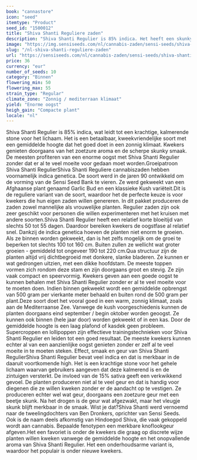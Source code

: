 ```yaml
---
book: "cannastore"
icon: "seed"
itemtype: "Product"
seed_id: "1500012"
title: "Shiva Shanti Reguliere zaden"
description: "Shiva Shanti Regulier is 85% indica. Het heeft een skunky, zoetzuur aroma en een goede opbrengst (rond de 500g). De high is kalmerend, vrolijk en krachtig."
image: "https://img.sensiseeds.com/nl/cannabis-zaden/sensi-seeds/shiva-shanti-image.png"
slug: "/nl-shiva-shanti-reguliere-zaden"
url: "https://sensiseeds.com/nl/cannabis-zaden/sensi-seeds/shiva-shanti?a_aid=cannastore"
price: 36
currency: "eur"
number_of_seeds: 10
category: "Binnen"
flowering_min: 50
flowering_max: 55
strain_type: "Regular"
climate_zone: "Zonnig / mediterraan klimaat"
yield: "Enorme oogst"
heigh_gain: "Compacte plant"
locale: "nl"
---
```

Shiva Shanti Regulier is 85% indica, wat leidt tot een krachtige, kalmerende stone voor het lichaam. Het is een betaalbaar, kweekvriendelijke soort met een gemiddelde hoogte dat het goed doet in een zonnig klimaat. Kwekers genieten doorgaans van het zoetzure aroma en de scherpe skunky smaak. De meesten profiteren van een enorme oogst met Shiva Shanti Regulier zonder dat er al te veel moeite voor gedaan moet worden.Groeipatroon Shiva Shanti RegulierShiva Shanti Reguliere cannabiszaden hebben voornamelijk indica genetica. De soort werd in de jaren 90 ontwikkeld om de vorming van de Sensi Seed Bank te vieren. Ze werd gekweekt van een Afghaanse plant genaamd Garlic Bud en een klassieke Kush variëteit.Dit is de reguliere variant van de soort, waardoor het de perfecte keuze is voor kwekers die hun eigen zaden willen genereren. In dit pakket produceren de zaden zowel mannelijke als vrouwelijke planten. Regulier zaden zijn ook zeer geschikt voor personen die willen experimenteren met het kruisen met andere soorten.Shiva Shanti Regulier heeft een relatief korte bloeitijd van slechts 50 tot 55 dagen. Daardoor bereiken kwekers de oogstfase al relatief snel. Dankzij de indica genetica hoeven de planten niet enorm te groeien. Als ze binnen worden gekweekt, dan is het zelfs mogelijk om de groei te beperken tot slechts 100 tot 160 cm. Buiten zullen ze wellicht wat groter groeien - gemiddeld tot ongeveer 190 tot 220 cm.Qua structuur zijn de planten altijd vrij dichtbegroeid met donkere, slanke bladeren. Ze kunnen er wat gedrongen uitzien, met een dikke hoofdstam. De meeste toppen vormen zich rondom deze stam en zijn doorgaans groot en stevig. Ze zijn vaak compact en speervormig. Kwekers geven aan een goede oogst te kunnen behalen met Shiva Shanti Regulier zonder er al te veel moeite voor te moeten doen. Indien binnen gekweekt wordt een gemiddelde opbrengst van 500 gram per vierkante meter behaald en buiten rond de 500 gram per plant.Deze soort doet het vooral goed in een warm, zonnig klimaat, zoals aan de Mediterraanse Zee. Vanwege de kush voorgeschiedenis kunnen de planten doorgaans eind september / begin oktober worden geoogst. Ze kunnen ook binnen (hele jaar door) worden gekweekt of in een kas. Door de gemiddelde hoogte is een laag plafond of kasdek geen probleem. Supercroppen en lollipoppen zijn effectieve trainingstechnieken voor Shiva Shanti Regulier en leiden tot een goed resultaat. De meeste kwekers kunnen echter al van een aanzienlijke oogst genieten zonder er zelf al te veel moeite in te moeten steken. Effect, smaak en geur van Shiva Shanti RegulierShiva Shanti Regulier bevat veel indica en dat is merkbaar in de daaruit voortkomende high. Het is een krachtige stone voor het gehele lichaam waarvan gebruikers aangeven dat deze kalmerend is en de zintuigen versterkt. De invloed van de 15% sativa geeft een verkwikkend gevoel. De planten produceren niet al te veel geur en dat is handig voor diegenen die ze willen kweken zonder er de aandacht op te vestigen. Ze produceren echter wel wat geur, doorgaans een zoetzure geur met een beetje skunk. Na het drogen is de geur wat afgezwakt, maar het vleugje skunk blijft merkbaar in de smaak. Wist je dat?Shiva Shanti werd vernoemd naar de tweelingdochters van Ben Dronkers, oprichter van Sensi Seeds. Ook is de naam deels afkomstig van Hindoegod Shiva, die vaak gekoppeld wordt aan cannabis. Bepaalde fenotypen een merkbare knoflookgeur afgeven.Het een favoriet is onder de kwekers die graag op discrete wijze planten willen kweken vanwege de gemiddelde hoogte en het onopvallende aroma van Shiva Shanti Regulier. Het een onderhoudsarme variant is, waardoor het populair is onder nieuwe kwekers.
